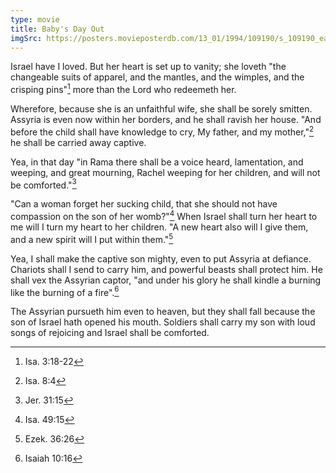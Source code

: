 ```yaml
---
type: movie
title: Baby's Day Out
imgSrc: https://posters.movieposterdb.com/13_01/1994/109190/s_109190_eadfa964.jpg
---
```


Israel have I loved. But her heart is set up to vanity; she loveth "the changeable suits of apparel, and the mantles, and the wimples, and the crisping pins"[^isa-3-18-22] more than the Lord who redeemeth her.

Wherefore, because she is an unfaithful wife, she shall be sorely smitten. Assyria is even now within her borders, and he shall ravish her house. "And before the child shall have knowledge to cry, My father, and my mother,"[^isa-8-4] he shall be carried away captive.

Yea, in that day "in Rama there shall be a voice heard, lamentation, and weeping, and great mourning, Rachel weeping for her children, and will not be comforted."[^jer-31-15]

"Can a woman forget her sucking child, that she should not have compassion on the son of her womb?"[^isa-49-15] When Israel shall turn her heart to me will I turn my heart to her children. "A new heart also will I give them, and a new spirit will I put within them."[^ezek-36-26]

Yea, I shall make the captive son mighty, even to put Assyria at defiance. Chariots shall I send to carry him, and powerful beasts shall protect him. He shall vex the Assyrian captor, "and under his glory he shall kindle a burning like the burning of a fire".[^isa-10-16]

The Assyrian pursueth him even to heaven, but they shall fall because the son of Israel hath opened his mouth. Soldiers shall carry my son with loud songs of rejoicing and Israel shall be comforted.

[^isa-3-18-22]: Isa. 3:18-22
[^isa-8-4]: Isa. 8:4
[^jer-31-15]: Jer. 31:15
[^isa-49-15]: Isa. 49:15
[^ezek-36-26]: Ezek. 36:26
[^isa-10-16]: Isaiah 10:16